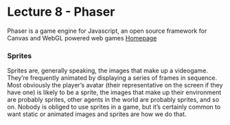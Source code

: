 # Lecture 8 - Phaser
Phaser is a game engine for Javascript, an open source framework for Canvas and WebGL powered web games
[Homepage](https://phaser.io/)


### Sprites
Sprites are, generally speaking, the images that make up a videogame. They’re frequently animated by displaying a series of frames in sequence.
Most obviously the player’s avatar (their representative on the screen if they have one) is likely to be a sprite, the images that make up their environment are probably sprites, other agents in the world are probably sprites, and so on. Nobody is obliged to use sprites in a game, but it’s certainly common to want static or animated images and sprites are how we do that.
